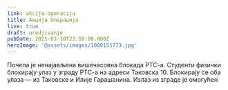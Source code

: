 ```yaml
---
link: akcija-operacija
title: Акција Операција
live: true
draft: uredjivanje
pubDate: 2025-03-10T23:10:00.000Z
heroImage: '@assets/images/1000155773.jpg'
---
```

Почела је ненајављена вишечасовна блокада РТС-а. Студенти физички блокирају улаз у зграду РТС-а на адреси Таковска 10. Блокирају се оба улаза — из Таковске и Илије Гарашанина. Излаз из зграде је омогућен
